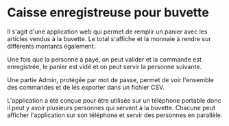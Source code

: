 # Caisse enregistreuse pour buvette

Il s'agit d'une application web qui permet de remplir un panier
avec les articles vendus à la buvette. Le total s'affiche et
la monnaie à rendre sur différents montants également.

Une fois que la personne a payé, on peut valider et la commande
est enregistrée, le panier est vidé et on peut servir la 
personne suivante.

Une partie Admin, protégée par mot de passe, permet de voir
l'ensemble des commandes et de les exporter dans un fichier CSV.

L'application a été conçue pour être utilisée sur un téléphone
portable donc il peut y avoir plusieurs personnes qui servent
à la buvette. Chacune peut afficher l'application sur son
téléphone et servir des personnes en parallèle.
